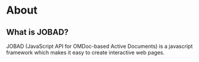 # About
## What is JOBAD?

JOBAD (JavaScript API for OMDoc-based Active Documents) is a javascript framework which makes it easy to create interactive web pages. 
